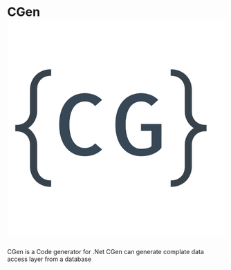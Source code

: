 # CGen ![alt tag](https://github.com/rusith/CGen/blob/master/logo.png)
CGen is a Code generator for .Net 
CGen can generate complate data access layer from a database
